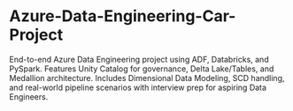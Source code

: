 # Azure-Data-Engineering-Car-Project
End-to-end Azure Data Engineering project using ADF, Databricks, and PySpark. Features Unity Catalog for governance, Delta Lake/Tables, and Medallion architecture. Includes Dimensional Data Modeling, SCD handling, and real-world pipeline scenarios with interview prep for aspiring Data Engineers.
